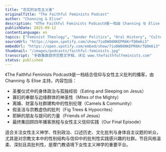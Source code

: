 ```yaml
---
title: "忠实的女性主义者"
originalTitle: "The Faithful Feminists Podcast"
author: "Channing & Elise"
description: "《The Faithful Feminists Podcast》是一档由 Channing 与 Elise 主持的播客，以女性主义神学视角解读摩门教（LDS）官方《Come Follow Me》研读手册。节目强调信仰与批判的共存，内容涵盖圣经文本中的性别政治、边缘群体经验、圣礼象征与社群关怀，是女性主义宗教批判中的独特声音。节目已于 2023 年完结，所有集数仍可访问。"
publishDate: 2025-09-12
contentLanguage: en
topics: ["Feminist Theology", "Gender Politics", "Oral History", "Cultural Critique", "Bodily Autonomy"]
sourceUrl: "https://open.spotify.com/show/7ioDW86NKEPR6KrTQ0m6i3"
embedUrl: "https://open.spotify.com/embed/show/7ioDW86NKEPR6KrTQ0m6i3"
thumbnail: "/images/podcasts/faithful-feminists.jpg"
transcript: "多数集数提供完整文字稿，详见 www.thefaithfulfeminists.com"
status: published
---
```


《The Faithful Feminists Podcast》是一档结合信仰与女性主义批判的播客，由 Channing 与 Elise 主持，内容包括：

- 圣餐仪式中的身体政治与孤独经验（Eating and Sleeping on Jesus）
- 寡妇的奉献与边缘群体的神圣性（Mites of the Mighty）
- 离婚、财富与社群建构中的性别伦理（Camels & Community）
- 假圣洁与宗教虚伪的批判（Fig Trees & Hypocrites）
- 耶稣的朋友与提问的力量（Friends of Jesus）
- 最终集回顾四年播客旅程与女性主义信仰实践（Our Final Episode）

适合关注女性主义神学、性别政治、口述历史、文化批判与身体自主议题的听众，尤其是对宗教文本中的性别结构与信仰中的批判性实践感兴趣的社群。节目风格温柔、深刻且具批判性，是摩门教语境下女性主义神学的重要平台。
